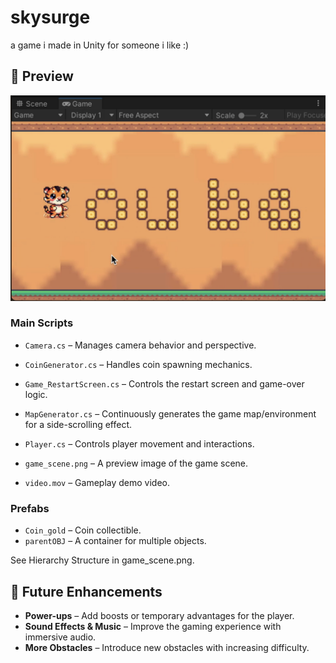 # skysurge
a game i made in Unity for someone i like :) 

## 📸 Preview  
![Game Scene](preview.png) 

### **Main Scripts**  
- `Camera.cs` – Manages camera behavior and perspective.  
- `CoinGenerator.cs` – Handles coin spawning mechanics.  
- `Game_RestartScreen.cs` – Controls the restart screen and game-over logic.  
- `MapGenerator.cs` – Continuously generates the game map/environment for a side-scrolling effect.  
- `Player.cs` – Controls player movement and interactions.  

- `game_scene.png` – A preview image of the game scene.  
- `video.mov` – Gameplay demo video.  

### **Prefabs**  
- `Coin_gold` – Coin collectible.  
- `parentOBJ` – A container for multiple objects.  

See Hierarchy Structure in game_scene.png.

## **🔮 Future Enhancements**  
- **Power-ups** – Add boosts or temporary advantages for the player.  
- **Sound Effects & Music** – Improve the gaming experience with immersive audio.  
- **More Obstacles** – Introduce new obstacles with increasing difficulty. 



